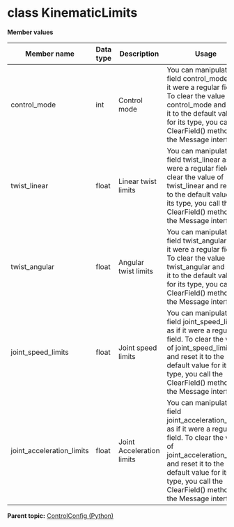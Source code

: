# class KinematicLimits

 **Member values** 

|Member name|Data type|Description|Usage|
|-----------|---------|-----------|-----|
|control\_mode|int|Control mode|You can manipulate the field control\_mode as if it were a regular field. To clear the value of control\_mode and reset it to the default value for its type, you call the ClearField\(\) method of the Message interface.|
|twist\_linear|float|Linear twist limits|You can manipulate the field twist\_linear as if it were a regular field. To clear the value of twist\_linear and reset it to the default value for its type, you call the ClearField\(\) method of the Message interface.|
|twist\_angular|float|Angular twist limits|You can manipulate the field twist\_angular as if it were a regular field. To clear the value of twist\_angular and reset it to the default value for its type, you call the ClearField\(\) method of the Message interface.|
|joint\_speed\_limits|float|Joint speed limits|You can manipulate the field joint\_speed\_limits as if it were a regular field. To clear the value of joint\_speed\_limits and reset it to the default value for its type, you call the ClearField\(\) method of the Message interface.|
|joint\_acceleration\_limits|float|Joint Acceleration limits|You can manipulate the field joint\_acceleration\_limits as if it were a regular field. To clear the value of joint\_acceleration\_limits and reset it to the default value for its type, you call the ClearField\(\) method of the Message interface.|

**Parent topic:** [ControlConfig \(Python\)](../../summary_pages/ControlConfig.md)

